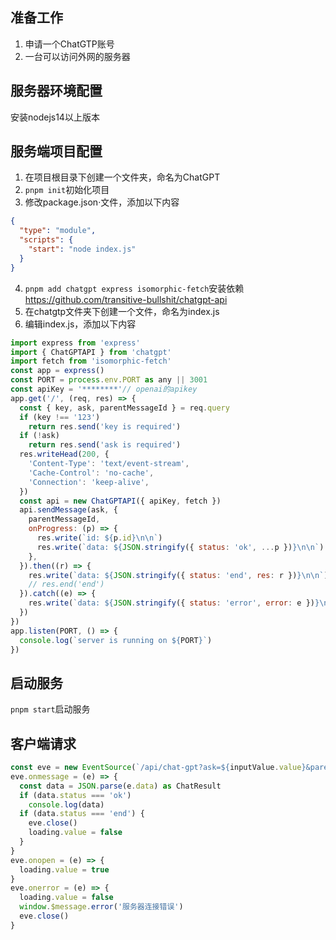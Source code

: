 ## 准备工作

1. 申请一个ChatGTP账号
2. 一台可以访问外网的服务器

## 服务器环境配置

安装nodejs14以上版本

## 服务端项目配置

1. 在项目根目录下创建一个文件夹，命名为ChatGPT 
2. ```pnpm init```初始化项目
3. 修改package.json·文件，添加以下内容

```json
{
  "type": "module",
  "scripts": {
    "start": "node index.js"
  }
}
```

4. ```pnpm add chatgpt express isomorphic-fetch```安装依赖
   <https://github.com/transitive-bullshit/chatgpt-api>
5. 在chatgtp文件夹下创建一个文件，命名为index.js
6. 编辑index.js，添加以下内容

```js
import express from 'express'
import { ChatGPTAPI } from 'chatgpt'
import fetch from 'isomorphic-fetch'
const app = express()
const PORT = process.env.PORT as any || 3001
const apiKey = '********'// openai的apikey
app.get('/', (req, res) => {
  const { key, ask, parentMessageId } = req.query
  if (key !== '123')
    return res.send('key is required')
  if (!ask)
    return res.send('ask is required')
  res.writeHead(200, {
    'Content-Type': 'text/event-stream',
    'Cache-Control': 'no-cache',
    'Connection': 'keep-alive',
  })
  const api = new ChatGPTAPI({ apiKey, fetch })
  api.sendMessage(ask, {
    parentMessageId,
    onProgress: (p) => {
      res.write(`id: ${p.id}\n\n`)
      res.write(`data: ${JSON.stringify({ status: 'ok', ...p })}\n\n`)
    },
  }).then((r) => {
    res.write(`data: ${JSON.stringify({ status: 'end', res: r })}\n\n`)
    // res.end('end')
  }).catch((e) => {
    res.write(`data: ${JSON.stringify({ status: 'error', error: e })}\n\n`)
  })
})
app.listen(PORT, () => {
  console.log(`server is running on ${PORT}`)
})
```
## 启动服务
  
  ```pnpm start```启动服务

## 客户端请求
  
```js
const eve = new EventSource(`/api/chat-gpt?ask=${inputValue.value}&parentMessageId=${pid ?? ''}`, { withCredentials: true })
eve.onmessage = (e) => {
  const data = JSON.parse(e.data) as ChatResult
  if (data.status === 'ok')
    console.log(data)
  if (data.status === 'end') {
    eve.close()
    loading.value = false
  }
}
eve.onopen = (e) => {
  loading.value = true
}
eve.onerror = (e) => {
  loading.value = false
  window.$message.error('服务器连接错误')
  eve.close()
}
```
